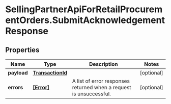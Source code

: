 # SellingPartnerApiForRetailProcurementOrders.SubmitAcknowledgementResponse

## Properties

Name | Type | Description | Notes
------------ | ------------- | ------------- | -------------
**payload** | [**TransactionId**](TransactionId.md) |  | [optional] 
**errors** | [**[Error]**](Error.md) | A list of error responses returned when a request is unsuccessful. | [optional] 



